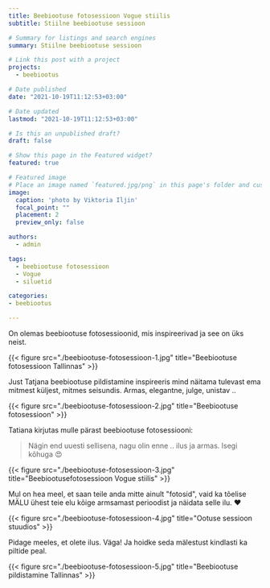 ```yaml
---
title: Beebiootuse fotosessioon Vogue stiilis
subtitle: Stiilne beebiootuse sessioon

# Summary for listings and search engines
summary: Stiilne beebiootuse sessioon

# Link this post with a project
projects: 
  - beebiootus

# Date published
date: "2021-10-19T11:12:53+03:00"

# Date updated
lastmod: "2021-10-19T11:12:53+03:00"

# Is this an unpublished draft?
draft: false

# Show this page in the Featured widget?
featured: true

# Featured image
# Place an image named `featured.jpg/png` in this page's folder and customize its options here.
image:
  caption: 'photo by Viktoria Iljin'
  focal_point: ""
  placement: 2
  preview_only: false

authors:
  - admin

tags:
  - beebiootuse fotosessioon
  - Vogue
  - siluetid

categories:
- beebiootus

---
```

On olemas beebiootuse fotosessioonid, mis inspireerivad ja see on üks neist.

{{< figure src="./beebiootuse-fotosessioon-1.jpg" title="Beebiootuse fotosessioon Tallinnas" >}}

Just Tatjana beebiootuse pildistamine inspireeris mind näitama tulevast ema mitmest küljest, mitmes seisundis. Armas, elegantne, julge, unistav ..

{{< figure src="./beebiootuse-fotosessioon-2.jpg" title="Beebiootuse fotosessioon" >}}

Tatiana kirjutas mulle pärast beebiootuse fotosessiooni:

> Nägin end uuesti sellisena, nagu olin enne .. ilus ja armas. Isegi kõhuga 😍

{{< figure src="./beebiootuse-fotosessioon-3.jpg" title="Beebiootusefotosessioon Vogue stiilis" >}}

Mul on hea meel, et saan teile anda mitte ainult "fotosid", vaid ka tõelise MÄLU ühest teie elu kõige armsamast perioodist ja näidata selle ilu. ♥ ️

{{< figure src="./beebiootuse-fotosessioon-4.jpg" title="Ootuse sessioon stuudios" >}}

Pidage meeles, et olete ilus. Väga! Ja hoidke seda mälestust kindlasti ka piltide peal.

{{< figure src="./beebiootuse-fotosessioon-5.jpg" title="Beebiootuse pildistamine Tallinnas" >}}